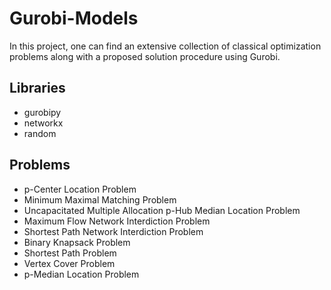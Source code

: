 # Gurobi-Models
In this project, one can find an extensive collection of classical optimization problems along with a proposed solution procedure using Gurobi.

## Libraries
- gurobipy
- networkx
- random

## Problems
- p-Center Location Problem
- Minimum Maximal Matching Problem
- Uncapacitated Multiple Allocation p-Hub Median Location Problem
- Maximum Flow Network Interdiction Problem
- Shortest Path Network Interdiction Problem
- Binary Knapsack Problem
- Shortest Path Problem
- Vertex Cover Problem
- p-Median Location Problem
